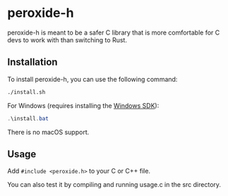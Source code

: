 # peroxide-h

peroxide-h is meant to be a safer C library that is more comfortable for C devs to work with than switching to Rust.

## Installation

To install peroxide-h, you can use the following command:

```bash
./install.sh
```

For Windows (requires installing the [Windows SDK](https://developer.microsoft.com/en-us/windows/downloads/windows-sdk/)):

```powershell
.\install.bat
```

There is no macOS support.

## Usage

Add `#include <peroxide.h>` to your C or C++ file.

You can also test it by compiling and running usage.c in the src directory.